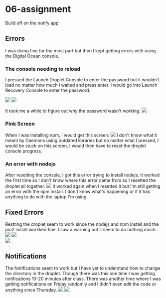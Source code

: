 # 06-assignment
 Build off on the notify app

## Errors 
I was doing fine for the most part but then I kept getting errors with using the Digital Ocean console. 

### The console needing to reload 
I pressed the Launch Droplet Console to enter the password but it wouldn't load no matter how much I waited and press enter. I would go into Launch Recovery Console to enter the password. 

![](./Digital_Ocean_Console_error.jpg) 
![](./Password_misunderstanding.jpg) 

It took me a while to figure out why the password wasn't working. 
![](./Realizing_my_mistake.jpg) 

### Pink Screen 
When I was installing npm, I would get this screen: 
![](./pinkish_screen.jpg) 
I don't know what it meant by Daemons using outdated libraries but no matter what I pressed, I would be stuck on this screen, I would then have to reset the droplet console progress. 

### An error with nodejs 
After resetting the console, I got this error trying to install nodejs. It worked the first time so I don't know where this error came from so I resetted the droplet all together. 
![](./Error_with_nodejs.jpg) 
It worked again when I resetted it but I'm still getting an error with the npm install. I don't know what's happening or if it has anything to do with the laptop I'm using. 

## Fixed Errors 
Restting the droplet seem to work since the nodejs and npm install and the pm2 install workked fine. I saw a warning but it seem to do nothing much. 
![](./Node_Install_Saved_After_Reset.jpg) 
![](./NmpInstallSaved.jpg)  
![](./Pm2_works.jpg) 

## Notifications 
The Notifications seem to work but I have yet to understand how to change the directory in the droplet. Though there was this one time I was getting notifications 10-20 minutes after class. There was another time where I was getting notifications on Friday randomly and I didn't even edit the code or anything since Thursday. 
![](./Pushover_Notifs.jpg) 
![](./FridayPushover.jpg)